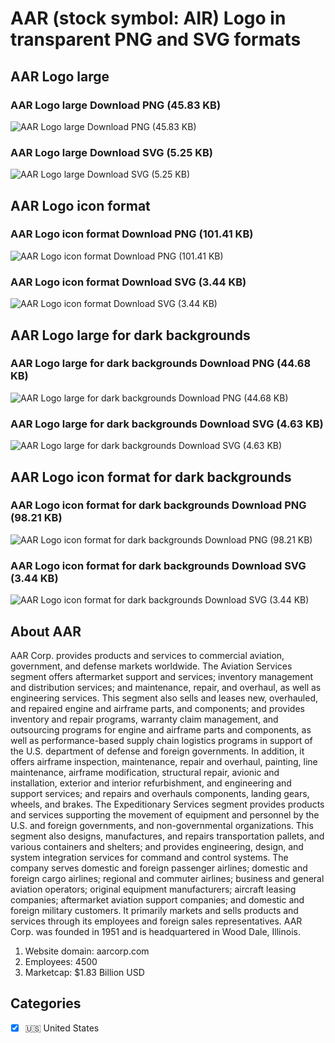 # AAR (stock symbol: AIR) Logo in transparent PNG and SVG formats

## AAR Logo large

### AAR Logo large Download PNG (45.83 KB)

![AAR Logo large Download PNG (45.83 KB)](/img/orig/AIR_BIG-87feb4ac.png)

### AAR Logo large Download SVG (5.25 KB)

![AAR Logo large Download SVG (5.25 KB)](/img/orig/AIR_BIG-51d8d449.svg)

## AAR Logo icon format

### AAR Logo icon format Download PNG (101.41 KB)

![AAR Logo icon format Download PNG (101.41 KB)](/img/orig/AIR-ff241560.png)

### AAR Logo icon format Download SVG (3.44 KB)

![AAR Logo icon format Download SVG (3.44 KB)](/img/orig/AIR-01793880.svg)

## AAR Logo large for dark backgrounds

### AAR Logo large for dark backgrounds Download PNG (44.68 KB)

![AAR Logo large for dark backgrounds Download PNG (44.68 KB)](/img/orig/AIR_BIG.D-1a0a208f.png)

### AAR Logo large for dark backgrounds Download SVG (4.63 KB)

![AAR Logo large for dark backgrounds Download SVG (4.63 KB)](/img/orig/AIR_BIG.D-81e35b23.svg)

## AAR Logo icon format for dark backgrounds

### AAR Logo icon format for dark backgrounds Download PNG (98.21 KB)

![AAR Logo icon format for dark backgrounds Download PNG (98.21 KB)](/img/orig/AIR.D-21fd9c49.png)

### AAR Logo icon format for dark backgrounds Download SVG (3.44 KB)

![AAR Logo icon format for dark backgrounds Download SVG (3.44 KB)](/img/orig/AIR.D-f899516d.svg)

## About AAR

AAR Corp. provides products and services to commercial aviation, government, and defense markets worldwide. The Aviation Services segment offers aftermarket support and services; inventory management and distribution services; and maintenance, repair, and overhaul, as well as engineering services. This segment also sells and leases new, overhauled, and repaired engine and airframe parts, and components; and provides inventory and repair programs, warranty claim management, and outsourcing programs for engine and airframe parts and components, as well as performance-based supply chain logistics programs in support of the U.S. department of defense and foreign governments. In addition, it offers airframe inspection, maintenance, repair and overhaul, painting, line maintenance, airframe modification, structural repair, avionic and installation, exterior and interior refurbishment, and engineering and support services; and repairs and overhauls components, landing gears, wheels, and brakes. The Expeditionary Services segment provides products and services supporting the movement of equipment and personnel by the U.S. and foreign governments, and non-governmental organizations. This segment also designs, manufactures, and repairs transportation pallets, and various containers and shelters; and provides engineering, design, and system integration services for command and control systems. The company serves domestic and foreign passenger airlines; domestic and foreign cargo airlines; regional and commuter airlines; business and general aviation operators; original equipment manufacturers; aircraft leasing companies; aftermarket aviation support companies; and domestic and foreign military customers. It primarily markets and sells products and services through its employees and foreign sales representatives. AAR Corp. was founded in 1951 and is headquartered in Wood Dale, Illinois.

1. Website domain: aarcorp.com
2. Employees: 4500
3. Marketcap: $1.83 Billion USD


## Categories
- [x] 🇺🇸 United States
